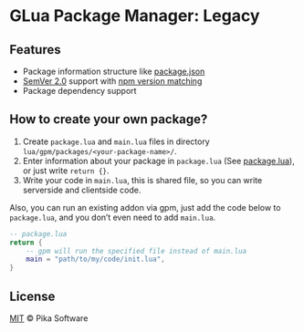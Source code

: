 # GLua Package Manager: Legacy

## Features
* Package information structure like [package.json](https://docs.npmjs.com/cli/v6/configuring-npm/package-json)
* [SemVer 2.0](https://semver.org/) support with [npm version matching](https://docs.npmjs.com/cli/v6/configuring-npm/package-json#dependencies)
* Package dependency support

## How to create your own package?
1. Create `package.lua` and `main.lua` files in directory `lua/gpm/packages/<your-package-name>/`.
2. Enter information about your package in `package.lua` (See [package.lua](package.lua.md)), or just write `return {}`.
3. Write your code in `main.lua`, this is shared file, so you can write serverside and clientside code.

Also, you can run an existing addon via gpm, just add the code below to `package.lua`, and you don’t even need to add `main.lua`.
```lua
-- package.lua
return {
    -- gpm will run the specified file instead of main.lua
    main = "path/to/my/code/init.lua",
}
```

## License
[MIT](LICENSE) © Pika Software
